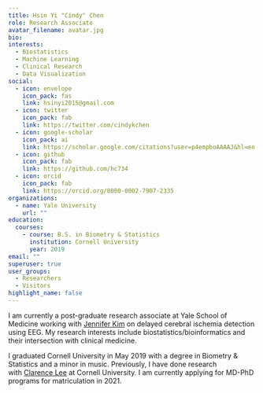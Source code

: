 ```yaml
---
title: Hsin Yi "Cindy" Chen
role: Research Associate
avatar_filename: avatar.jpg
bio: 
interests:
  - Biostatistics
  - Machine Learning
  - Clinical Research
  - Data Visualization
social:
  - icon: envelope
    icon_pack: fas
    link: hsinyi2015@gmail.com
  - icon: twitter
    icon_pack: fab
    link: https://twitter.com/cindykchen
  - icon: google-scholar
    icon_pack: ai
    link: https://scholar.google.com/citations?user=p4empboAAAAJ&hl=en
  - icon: github
    icon_pack: fab
    link: https://github.com/hc734
  - icon: orcid
    icon_pack: fab
    link: https://orcid.org/0000-0002-7907-2335
organizations:
  - name: Yale University
    url: ""
education:
  courses:
    - course: B.S. in Biometry & Statistics
      institution: Cornell University
      year: 2019
email: ""
superuser: true
user_groups:
  - Researchers
  - Visitors
highlight_name: false
---
```

I am currently a post-graduate research associate at Yale School of Medicine working with [Jennifer Kim](https://medicine.yale.edu/profile/jennifer_a_kim/) on delayed cerebral ischemia detection using EEG. My research interests include biostatistics/bioinformatics and their intersection with clinical medicine.

I graduated Cornell University in May 2019 with a degree in Biometry & Statistics and a minor in music. Previously, I have done research with [Clarence Lee](https://www.johnson.cornell.edu/faculty-research/faculty/cl2278/) at Cornell University. I am currently applying for MD-PhD programs for matriculation in 2021. 
